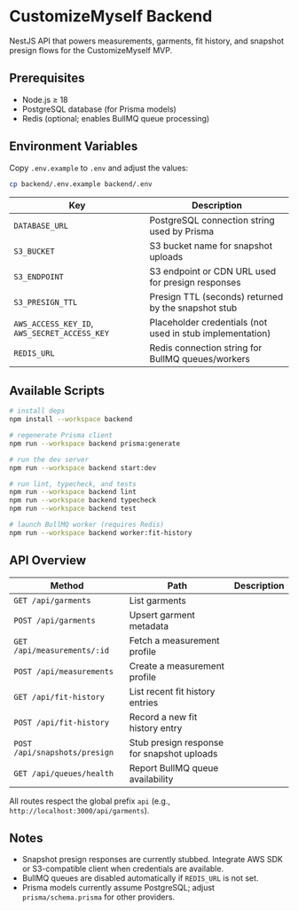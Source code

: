 # CustomizeMyself Backend

NestJS API that powers measurements, garments, fit history, and snapshot presign flows for the CustomizeMyself MVP.

## Prerequisites

- Node.js ≥ 18
- PostgreSQL database (for Prisma models)
- Redis (optional; enables BullMQ queue processing)

## Environment Variables

Copy `.env.example` to `.env` and adjust the values:

```bash
cp backend/.env.example backend/.env
```

| Key                                          | Description                                               |
| -------------------------------------------- | --------------------------------------------------------- |
| `DATABASE_URL`                               | PostgreSQL connection string used by Prisma               |
| `S3_BUCKET`                                  | S3 bucket name for snapshot uploads                       |
| `S3_ENDPOINT`                                | S3 endpoint or CDN URL used for presign responses         |
| `S3_PRESIGN_TTL`                             | Presign TTL (seconds) returned by the snapshot stub       |
| `AWS_ACCESS_KEY_ID`, `AWS_SECRET_ACCESS_KEY` | Placeholder credentials (not used in stub implementation) |
| `REDIS_URL`                                  | Redis connection string for BullMQ queues/workers         |

## Available Scripts

```bash
# install deps
npm install --workspace backend

# regenerate Prisma client
npm run --workspace backend prisma:generate

# run the dev server
npm run --workspace backend start:dev

# run lint, typecheck, and tests
npm run --workspace backend lint
npm run --workspace backend typecheck
npm run --workspace backend test

# launch BullMQ worker (requires Redis)
npm run --workspace backend worker:fit-history
```

## API Overview

| Method                        | Path                                       | Description |
| ----------------------------- | ------------------------------------------ | ----------- |
| `GET /api/garments`           | List garments                              |
| `POST /api/garments`          | Upsert garment metadata                    |
| `GET /api/measurements/:id`   | Fetch a measurement profile                |
| `POST /api/measurements`      | Create a measurement profile               |
| `GET /api/fit-history`        | List recent fit history entries            |
| `POST /api/fit-history`       | Record a new fit history entry             |
| `POST /api/snapshots/presign` | Stub presign response for snapshot uploads |
| `GET /api/queues/health`      | Report BullMQ queue availability           |

All routes respect the global prefix `api` (e.g., `http://localhost:3000/api/garments`).

## Notes

- Snapshot presign responses are currently stubbed. Integrate AWS SDK or S3-compatible client when credentials are available.
- BullMQ queues are disabled automatically if `REDIS_URL` is not set.
- Prisma models currently assume PostgreSQL; adjust `prisma/schema.prisma` for other providers.
